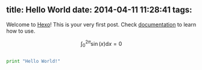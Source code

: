 title: Hello World
date: 2014-04-11 11:28:41
tags:
---

Welcome to [Hexo](http://zespia.tw/hexo)! This is your very first post. Check [documentation](http://zespia.tw/hexo/docs) to learn how to use.

$$
\int_0^{2\pi} \sin(x) \mathrm{d}x = 0
$$

```python

print "Hello World!"

```
